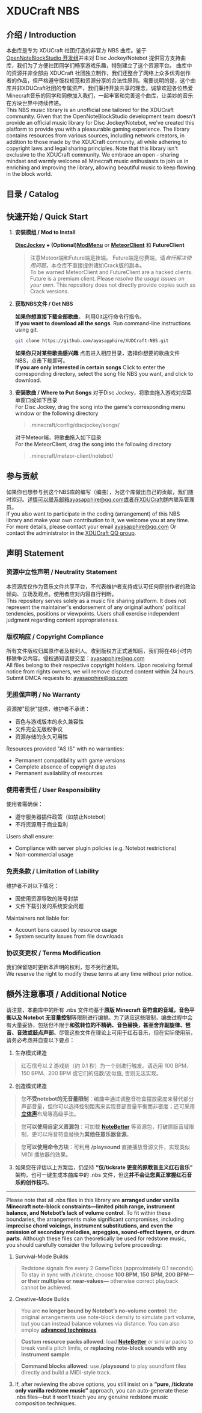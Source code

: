 # XDUCraft NBS
## 介绍 / Introduction
本曲库是专为 XDUCraft 社团打造的非官方 NBS 曲库。鉴于 [OpenNoteBlockStudio 开发组](https://github.com/OpenNBS)并未对 Disc Jockey/Notebot 提供官方支持曲库，我们为了方便社团同学们畅享游戏乐趣，特别建立了这个资源平台。
曲库中的资源并非全部由 XDUCraft 社团独立制作，我们还整合了网络上众多优秀创作者的作品，但严格遵守版权规范和资源分享的合法性原则。需要说明的是，这个曲库并非XDUCraft社团的专属资产，我们秉持开放共享的理念，诚挚欢迎各位热爱Minecraft音乐的同学和同僚加入我们，一起丰富和完善这个曲库，让美妙的音乐在方块世界中持续传递。<br>
This NBS music library is an unofficial one tailored for the XDUCraft community. Given that the OpenNoteBlockStudio development team doesn't provide an official music library for Disc Jockey/Notebot, we've created this platform to provide you with a pleasurable gaming experience.
The library contains resources from various sources, including network creators, in addition to those made by the XDUCraft community, all while adhering to copyright laws and legal sharing principles. Note that this library isn't exclusive to the XDUCraft community. We embrace an open - sharing mindset and warmly welcome all Minecraft music enthusiasts to join us in enriching and improving the library, allowing beautiful music to keep flowing in the block world.

## 目录 / Catalog


## 快速开始 / Quick Start
1. **安装模组 / Mod to Install**
   
   **[DiscJockey](https://www.curseforge.com/minecraft/mc-mods/disc-jockey) + (Optional)[ModMenu](https://modrinth.com/mod/modmenu)**
   or **[MeteorClient](https://meteorclient.com/)** 和 **FutureClient**

   >注意Meteor端和Future端是挂端。
   >Future端是付费端，请*自行解决使用问题*，本仓库不直接提供诸如Crack版的副本。<br>
   >To be warned MeteorClient and FutureClient are a hacked clients.
   >Future is a premium client. Please *resolve the usage issues on your own*. This repository does not directly provide copies such as Crack versions.<br>

2. **获取NBS文件 / Get NBS**
   
   **如果你想直接下载全部歌曲**。
   利用Git运行命令行指令。<br>
   **If you want to download all the songs**.
   Run command-line instructions using git.

   ```bash
   git clone https://github.com/ayasapphire/XUDCraft-NBS.git
   ```

   **如果你只对某些歌曲感兴趣**
   点击进入相应目录，选择你想要的歌曲文件NBS，点击下载即可。<br>
   **If you are only interested in certain songs**
   Click to enter the corresponding directory, select the song file NBS you want, and click to download.

3. **安装歌曲 / Where to Put Songs**
   对于Disc Jockey，将歌曲拖入游戏对应菜单窗口或如下目录<br>
   For Disc Jockey, drag the song into the game's corresponding menu window or the following directory
   >.minecraft/config/discjockey/songs/

   对于Meteor端，将歌曲拖入如下目录<br>
   For the MeteorClient, drag the song into the following directory
   >.minecraft/meteor-client/notebot/

## 参与贡献
如果你也想参与到这个NBS库的编写（编曲），为这个库做出自己的贡献，我们随时欢迎。详情可以联系邮箱ayasapphire@qq.com或者在[XDUCraft群](http://qm.qq.com/cgi-bin/qm/qr?_wv=1027&k=GF4Ej90Dz5BJpIEGFs4DjkHIouVGD0hR&authKey=hEzyZX6lIOTEk4jwmvZDSQZCD2MV24xiIexe%2BaI9yM9Meo%2Bu0P9TvBukIDFKH5hT&noverify=0&group_code=684941112)内联系管理员。<br>
If you also want to participate in the coding (arrangement) of this NBS library and make your own contribution to it, we welcome you at any time. For more details, please contact your email ayasapphire@qq.com Or contact the administrator in the [XDUCraft QQ group](http://qm.qq.com/cgi-bin/qm/qr?_wv=1027&k=GF4Ej90Dz5BJpIEGFs4DjkHIouVGD0hR&authKey=hEzyZX6lIOTEk4jwmvZDSQZCD2MV24xiIexe%2BaI9yM9Meo%2Bu0P9TvBukIDFKH5hT&noverify=0&group_code=684941112).

## 声明 Statement

### 资源中立性声明 / Neutrality Statement

本资源库仅作为音乐文件共享平台，不代表维护者支持或认可任何原创作者的政治倾向、立场及观点。使用者应对内容自行判断。<br>
This repository serves solely as a music file sharing platform. It does not represent the maintainer's endorsement of any original authors' political tendencies, positions or viewpoints. Users shall exercise independent judgment regarding content appropriateness.

### 版权响应 / Copyright Compliance

所有文件版权归属原作者及权利人。收到版权方正式通知后，我们将在48小时内移除争议内容。侵权通知请提交至：ayasapphire@qq.com<br>
All files belong to their respective copyright holders. Upon receiving formal notice from rights owners, we will remove disputed content within 24 hours. Submit DMCA requests to: ayasapphire@qq.com

### 无担保声明 / No Warranty

资源按"现状"提供，维护者不承诺：

- 音色与游戏版本的永久兼容性
- 文件完全无版权争议
- 资源存储的永久可用性

Resources provided "AS IS" with no warranties:

- Permanent compatibility with game versions
- Complete absence of copyright disputes
- Permanent availability of resources

### 使用者责任 / User Responsibility

使用者需确保：

- 遵守服务器插件政策（如禁止Notebot）
- 不将资源用于商业盈利

Users shall ensure:

- Compliance with server plugin policies (e.g. Notebot restrictions)
- Non-commercial usage

### 免责条款 / Limitation of Liability

维护者不对以下情况：

- 因使用资源导致的账号封禁
- 文件下载引发的系统安全问题

Maintainers not liable for:

- Account bans caused by resource usage
- System security issues from file downloads

### 协议变更权 / Terms Modification

我们保留随时更新本声明的权利，恕不另行通知。<br>
We reserve the right to modify these terms at any time without prior notice.


## 额外注意事项 / Additional Notice

请注意，本曲库中的所有 .nbs 文件均基于**原版 Minecraft 音符盒的音域，音色平衡以及 Notebot 无音量控制**等限制进行编排。为了适应这些限制，编曲过程中会有大量妥协，包括但不限于**和弦转位的不精确、音色替换，甚至舍弃副旋律、琶音、音效或鼓点声部**。尽管这些文件在理论上可用于红石音乐，但在实际使用前，请务必考虑并自查以下要点：

1. 生存模式建造
> 红石信号以 2 游戏刻（约 0.1 秒）为一个刻进行触发。请选用 100 BPM、150 BPM、200 BPM 或它们的倍数/近似值, 否则无法实现。

2. 创造模式建造

> 您**不受notebot的无音量限制**：编曲中通过调整音符盒摆放密度来替代部分声部音量，但你可以选择控制距离来实现音部音量平衡而非密度；还可采用[**立体声**](https://www.bilibili.com/video/BV1Mw91YmEgJ/)布局等高级手法。

> 您**可以使用自定义资源包**：可加载 [**NoteBetter**](https://github.com/chsbuffer/NoteBetter) 等资源包，打破原版音域限制，更可以将音符盒替换为**其他任意乐器音源**。

> 您**可以使用命令方块**：可利用 **/playsound** 直接播放音源文件，实现类似 MIDI 播放器的效果。

3. 如果您在评估以上方案后，仍坚持 **“仅/tickrate 更变的原教旨主义红石音乐”** 架构，也可一键生成本曲库中的 .nbs 文件，但这**并不会让您真正掌握红石音乐的创作技巧**。
---
Please note that all .nbs files in this library are **arranged under vanilla Minecraft note-block constraints—limited pitch range, instrument balance, and Notebot’s lack of volume control**. To fit within these boundaries, the arrangements make significant compromises, including **imprecise chord voicings, instrument substitutions, and even the omission of secondary melodies, arpeggios, sound-effect layers, or drum parts**. Although these files can theoretically be used for redstone music, you should carefully consider the following before proceeding:

1. Survival-Mode Builds 

> Redstone signals fire every 2 GameTicks (approximately 0.1 seconds). To stay in sync with /tickrate, choose **100 BPM, 150 BPM, 200 BPM—or their multiples or near-values—** otherwise correct playback cannot be achieved.

2. Creative-Mode Builds

> You are **no longer bound by Notebot’s no-volume control**: the original arrangements use note-block density to simulate part volume, but you can instead balance volumes via distance. You can also employ [**advanced techniques**](https://youtu.be/CejiPtUKeTE).

> **Custom resource packs allowed**: load [**NoteBetter**](https://github.com/chsbuffer/NoteBetter) or similar packs to break vanilla pitch limits, or **replacing note-block sounds with any instrument sample**.

> **Command blocks allowed**: use **/playsound** to play soundfont files directly and build a MIDI-style track.

3. If, after reviewing the above options, you still insist on a **“pure, /tickrate only vanilla redstone music”** approach, you can auto-generate these .nbs files—but it won’t teach you any genuine redstone music composition techniques.
